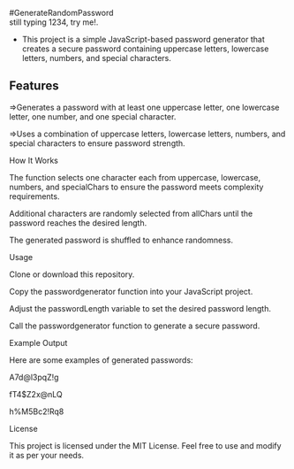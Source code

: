 #GenerateRandomPassword <br>
still typing 1234, try me!.

<ul>
<li>This project is a simple JavaScript-based password generator that creates a secure password containing uppercase letters, lowercase letters, numbers, and special characters.</li>
</ul>



<h2>Features</h2>

=>Generates a password with at least one uppercase letter, one lowercase letter, one number, and one special character.

=>Uses a combination of uppercase letters, lowercase letters, numbers, and special characters to ensure password strength.


How It Works

The function selects one character each from uppercase, lowercase, numbers, and specialChars to ensure the password meets complexity requirements.

Additional characters are randomly selected from allChars until the password reaches the desired length.

The generated password is shuffled to enhance randomness.

Usage

Clone or download this repository.

Copy the passwordgenerator function into your JavaScript project.

Adjust the passwordLength variable to set the desired password length.

Call the passwordgenerator function to generate a secure password.

Example Output

Here are some examples of generated passwords:

A7d@l3pqZ!g

fT4$Z2x@nLQ

h%M5Bc2!Rq8

License

This project is licensed under the MIT License. Feel free to use and modify it as per your needs.